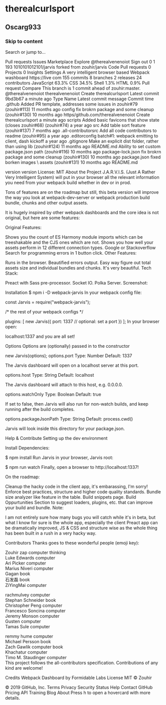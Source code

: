# therealcurlsport
## Oscarg933
### Skip to content
 
Search or jump to…

Pull requests
Issues
Marketplace
Explore
 @therealvenenoiot Sign out
0
1 193 1010101012101/jarvis
forked from zouhir/jarvis
 Code  Pull requests 0  Projects 0  Insights  Settings
A very intelligent browser based Webpack washboard https://live com
 155 commits
 8 branches
 2 releases
 24 contributors
 JavaScript 63.3%	 CSS 34.5%	 Shell 1.3%	 HTML 0.9%
 Pull request   Compare This branch is 1 commit ahead of zouhir:master.
@therealvenenoiot
therealvenenoiot Create therealcurlsport
Latest commit 9bd3b67  a minute ago
Type	Name	Latest commit message	Commit time
.github	Added PR template, addresses some issues in zouhir#79 (zouhir#113)	11 months ago
config	fix brokrn package and some cleanup (zouhir#130)	10 months ago
https/github.com/therealvenenoiot	Create therealcurlsport	a minute ago
scripts	Added basic favicons that show state (closes zouhir#68) (zouhir#74)	a year ago
src	Add table sort feature (zouhir#137)	7 months ago
.all-contributorsrc	Add all code contributors to readme (zouhir#95)	a year ago
.editorconfig	batch#1: webpack emitting to client, dash kickoff	a year ago
.gitignore	Make an explicit dist folder, rather than using lib (zouhir#124)	11 months ago
README.md	Ability to set custom package.json path (zouhir#116)	10 months ago
package-lock.json	fix brokrn package and some cleanup (zouhir#130)	10 months ago
package.json	fixed borken images \ assets (zouhir#131)	10 months ago
 README.md


 version  version  License: MIT
About the Project
J.A.R.V.I.S. (Just A Rather Very Intelligent System) will put in your browser all the relevant information you need from your webpack build whether in dev or in prod.

Tons of features are on the roadmap but still, this beta version will improve the way you look at webpack-dev-server or webpack production build bundle, chunks and other output assets.

It is hugely inspired by other webpack dashboards and the core idea is not original, but here are some features:

Original Features:

Shows you the count of ES Harmony module imports which can be treeshakable and the CJS ones which are not.
Shows you how well your assets perform in 12 different connection types.
Google or Stackoverflow Search for programming errors in 1 button click.
Other Features:

Runs in the browser.
Beautified errors output.
Easy way figure out total assets size and individual bundles and chunks.
It's very beautiful.
Tech Stack:

Preact with Sass pre-processor.
Socket IO.
Polka Server.
Screenshot:



Installation
$ npm i -D webpack-jarvis
In your webpack config file:

const Jarvis = require("webpack-jarvis");

/* the rest of your webpack configs */

plugins: [
  new Jarvis({
    port: 1337 // optional: set a port
  })
];
In your browser open:

localhost:1337
and you are all set!

Options
Options are (optionally) passed in to the constructor

new Jarvis(options);
options.port
Type: Number
Default: 1337

The Jarvis dashboard will open on a localhost server at this port.

options.host
Type: String
Default: localhost

The Jarvis dashboard will attach to this host, e.g. 0.0.0.0.

options.watchOnly
Type: Boolean
Default: true

If set to false, then Jarvis will also run for non-watch builds, and keep running after the build completes.

options.packageJsonPath
Type: String
Default: process.cwd()

Jarvis will look inside this directory for your package.json.

Help & Contribute
Setting up the dev environment

Install Dependencies:

$ npm install
Run Jarvis in your browser, Jarvis root:

$ npm run watch
Finally, open a browser to http://localhost:1337!

On the roadmap:

Cleanup the hacky code in the client app, it's embarassing, I'm sorry!
Enforce best practices, structure and higher code quality standards.
Bundle size analyzer like feature in the table.
Build snippets page.
Build Oppurtunities Section to suggest loaders, plugins, etc. that can improve your build and bundle.
Note:

I am not entirely sure how many bugs you will catch while it's in beta, but what I know for sure is the whole app, especially the client Preact app can be dramatically improved, JS & CSS and structure wise as the whole thing has been built in a rush in a very hacky way.

Contributors
Thanks goes to these wonderful people (emoji key):


Zouhir zap
computer thinking	
Luke Edwards
computer	
Ari Picker
computer	
Marius Niveri
computer	
Gagan
book	
石发磊
book	
ZiYingMai
computer

rachmulvey
computer	
Stephan Schneider
book	
Christopher Peng
computer	
Francesco Soncina
computer	
Jeremy Monson
computer	
Gusten
computer	
Tamas Sule
computer

remmy hume
computer	
Michael Persson
book	
Zach Gawlik
computer book	
Khachatur
computer	
Timo M. Staudinger
computer		
This project follows the all-contributors specification. Contributions of any kind are welcome!

Credits
Webpack Dashboard by Formidable Labs
License
MIT © Zouhir

© 2019 GitHub, Inc.
Terms
Privacy
Security
Status
Help
Contact GitHub
Pricing
API
Training
Blog
About
Press h to open a hovercard with more details.
